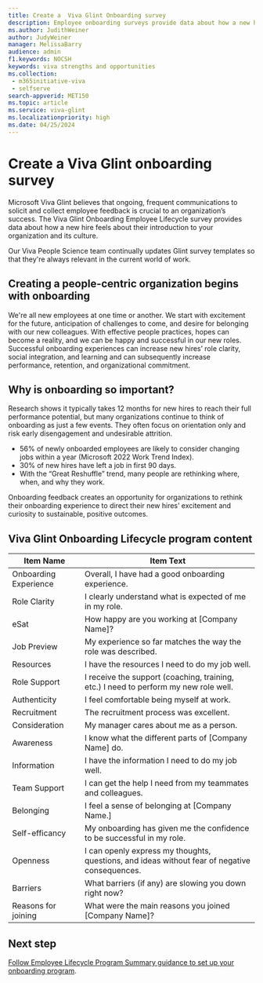 ```yaml
---
title: Create a  Viva Glint Onboarding survey
description: Employee onboarding surveys provide data about how a new hire feels about their introduction to your organization and its culture.
ms.author: JudithWeiner
author: JudyWeiner
manager: MelissaBarry
audience: admin
f1.keywords: NOCSH
keywords: viva strengths and opportunities
ms.collection: 
 - m365initiative-viva
 - selfserve
search-appverid: MET150
ms.topic: article
ms.service: viva-glint
ms.localizationpriority: high
ms.date: 04/25/2024
---
```


# Create a Viva Glint onboarding survey 

Microsoft Viva Glint believes that ongoing, frequent communications to solicit and collect employee feedback is crucial to an organization’s success. The Viva Glint Onboarding Employee Lifecycle survey provides data about how a new hire feels about their introduction to your organization and its culture.

Our Viva People Science team continually updates Glint survey templates so that they're always relevant in the current world of work.

## Creating a people-centric organization begins with onboarding

We're all new employees at one time or another. We start with excitement for the future, anticipation of challenges to come, and desire for belonging with our new colleagues. With effective people practices, hopes can become a reality, and we can be happy and successful in our new roles. Successful onboarding experiences can increase new hires’ role clarity, social integration, and learning and can subsequently increase performance, retention, and organizational commitment.

## Why is onboarding so important? 

Research shows it typically takes 12 months for new hires to reach their full performance potential, but many organizations continue to think of onboarding as just a few events. They often focus on orientation only and risk early disengagement and undesirable attrition. 

- 56% of newly onboarded employees are likely to consider changing jobs within a year (Microsoft 2022 Work Trend Index). 
- 30% of new hires have left a job in first 90 days. 
- With the “Great Reshuffle” trend, many people are rethinking where, when, and why they work. 

Onboarding feedback creates an opportunity for organizations to rethink their onboarding experience to direct their new hires’ excitement and curiosity to sustainable, positive outcomes. 

## Viva Glint Onboarding Lifecycle program content

|Item Name|Item Text|
|---------|----------|
|Onboarding Experience|Overall, I have had a good onboarding experience.|
|Role Clarity|I clearly understand what is expected of me in my role.|
|eSat|How happy are you working at [Company Name]?|
|Job Preview|My experience so far matches the way the role was described.|
|Resources|I have the resources I need to do my job well.|
|Role Support|I receive the support (coaching, training, etc.) I need to perform my new role well.|
|Authenticity|I feel comfortable being myself at work.|
|Recruitment| The recruitment process was excellent.|
|Consideration|My manager cares about me as a person.|
|Awareness|I know what the different parts of [Company Name] do.|
|Information|I have the information I need to do my job well.|
|Team Support|I can get the help I need from my teammates and colleagues.|
|Belonging|I feel a sense of belonging at [Company Name.]|
|Self-efficancy|My onboarding has given me the confidence to be successful in my role.|
|Openness|I can openly express my thoughts, questions, and ideas without fear of negative consequences.|
|Barriers|What barriers (if any) are slowing you down right now?|
|Reasons for joining|What were the main reasons you joined [Company Name]?|

## Next step

[Follow Employee Lifecycle Program Summary guidance to set up your onboarding program](https://go.microsoft.com/fwlink/?linkid=2262631).
